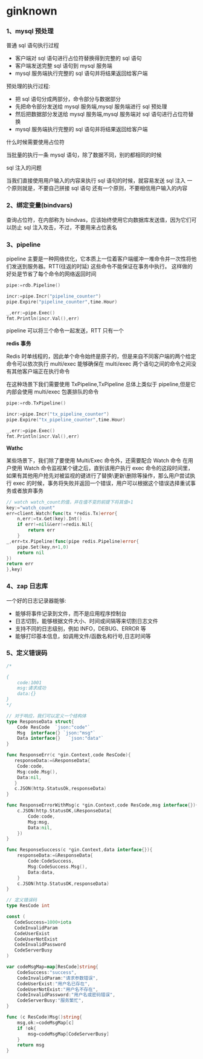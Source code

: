 # ginknown

### 1、mysql 预处理

普通 sql 语句执行过程

- 客户端对 sql 语句进行占位符替换得到完整的 sql 语句
- 客户端发送完整 sql 语句到 mysql 服务端
- mysql 服务端执行完整的 sql 语句并将结果返回给客户端

预处理的执行过程:

- 把 sql 语句分成两部分，命令部分与数据部分
- 先把命令部分发送给 mysql 服务端,mysql 服务端进行 sql 预处理
- 然后把数据部分发送给 mysql 服务端,mysql 服务端对 sql 语句进行占位符替换
- mysql 服务端执行完整的 sql 语句并将结果返回给客户端

什么时候需要使用占位符

当批量的执行一条 mysql 语句，除了数据不同，别的都相同的时候

sql 注入的问题

当我们直接使用用户输入的内容来执行 sql 语句的时候，就容易发送 sql 注入
一个原则就是，不要自己拼接 sql 语句
还有一个原则，不要相信用户输入的内容

### 2、绑定变量(bindvars)

查询占位符，在内部称为 bindvas，应该始终使用它向数据库发送值，因为它们可以防止 sql 注入攻击，不过，不要用来占位表名

### 3、pipeline

pipeline 主要是一种网络优化，它本质上一位着客户端缓冲一堆命令并一次性将他们发送到服务器。RTT(往返的时延)
这些命令不能保证在事务中执行。
这样做的好处是节省了每个命令的网络返回时间

```go
pipe:=rdb.Pipeline()

incr:=pipe.Incr("pipeline_counter")
pipe.Expire("pipeline_counter",time.Hour)

_,err:=pipe.Exec()
fmt.Println(incr.Val(),err)
```

pipeline 可以将三个命令一起发送，RTT 只有一个

**redis 事务**

Redis 时单线程的，因此单个命令始终是原子的，但是来自不同客户端的两个给定命令可以依次执行
multi/exec 能够确保在 multi/exec 两个语句之间的命令之间没有其他客户端正在执行命令

在这种场景下我们需要使用 TxPipeline,TxPipeline 总体上类似于 pipeline,但是它内部会使用 multi/exec 包裹排队的命令

```go
pipe:=rdb.TxPipeline()

incr:=pipe.Incr("tx_pipeline_counter")
pipe.Expire("tx_pipeline_counter",time.Hour)

_,err:=pipe.Exec()
fmt.Println(incr.Val(),err)

```

**Wathc**

某些场景下，我们除了要使用 Multi/Exec 命令外，还需要配合 Watch 命令
在用户使用 Watch 命令监视某个键之后，直到该用户执行 exec 命令的这段时间里，如果有其他用户抢先对被监视的键进行了替换\更新\删除等操作，那么用户尝试执行 exec 的时候，事务将失败并返回一个错误，用户可以根据这个错误选择重试事务或者放弃事务

```go
// watch watch_count的值，并在值不变的前提下将其值+1
key:="watch_count"
err=client.Watch(func(tx *redis.Tx)error{
    n,err:=tx.Get(key).Int()
    if err!=nil&&err!=redis.Nil{
        return err
    }
_,err=tx.Pipeline(func(pipe redis.Pipeline)error{
    pipe.Set(key,n+1,0)
    return nil
})
return err
},key)

```

### 4、zap 日志库

一个好的日志记录器能够:

- 能够将事件记录到文件，而不是应用程序控制台
- 日志切割，能够根据文件大小、时间或间隔等来切割日志文件
- 支持不同的日志级别，例如 INFO，DEBUG、ERROR 等
- 能够打印基本信息，如调用文件/函数名和行号,日志时间等

### 5、定义错误码

```go
/*

{
    code:1001
    msg:请求成功
    data:{}
}
*/

// 对于响应，我们可以定义一个结构体
type ResponseData struct{
    Code ResCode  `json:"code"`
    Msg  interface{} `json:"msg"`
    Data interface{}   `json:"data"`
}

func ResponseErr(c *gin.Context,code ResCode){
   responseData:=&ResponseData{
    Code:code,
    Msg:code.Msg(),
    Data:nil,
   }
   c.JSON(http.StatusOk,responseData)
}

func ResponseErrorWithMsg(c *gin.Context,code ResCode,msg interface{}){
    c.JSON(http.StatusOK,&ResponseData{
        Code:code,
        Msg:msg,
        Data:nil,
    })
}

func ResponseSuccess(c *gin.Context,data interface{}){
    responseData:=&ResponseData{
        Code:CodeSuccess,
        Msg:CodeSuccess.Msg(),
        Data:data,
    }
    c.JSON(http.StatusOK,responseData)
}

// 定义错误码
type ResCode int

const (
   CodeSuccess=1000+iota
   CodeInvalidParam
   CodeUserExist
   CodeUserNotExist
   CodeInvalidPassword
   CodeServerBusy
)

var codeMsgMap=map[ResCode]string{
    CodeSuccess:"success",
    CodeInvalidParam:"请求参数错误",
    CodeUserExist:"用户名已存在",
    CodeUserNotExist:"用户名不存在",
    CodeInvalidPassword:"用户名或密码错误",
    CodeServerBusy:"服务繁忙",
}

func (c ResCode)Msg()string{
    msg,ok:=codeMsgMap[c]
    if !ok{
        msg=codeMsgMap[CodeServerBusy]
    }
    return msg
}

```
